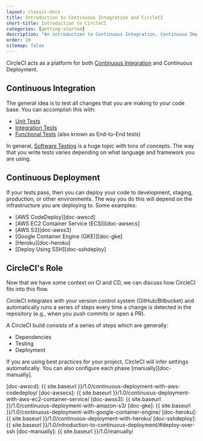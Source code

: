 ```yaml
---
layout: classic-docs
title: Introduction to Continuous Integration and CircleCI
short-title: Introduction to CircleCI
categories: [getting-started]
description: "An introduction to Continuous Integration, Continuous Deployment, and how CircleCI can help."
order: 10
sitemap: false
---
```


CircleCI acts as a platform for both [Continuous Integration][wiki-ci] and Continuous Deployment.

## Continuous Integration 

The general idea is to test all changes that you are making to your code base. You can accomplish this with: 

* [Unit Tests][wiki-unittest]
* [Integration Tests][wiki-inttest]
* [Functional Tests][wiki-functest] (also known as End-to-End tests) 

In general, [Software Testing][wiki-codetest] is a huge topic with tons of concepts. The way that you write tests varies depending on what language and framework you are using.

## Continuous Deployment 

If your tests pass, then you can deploy your code to development, staging, production, or other environments. The way you do this will depend on the infrastructure you are deploying to. Some examples:

* [AWS CodeDeploy][doc-awscd]
* [AWS EC2 Container Service (ECS)][doc-awsecs]
* [AWS S3][doc-awss3]
* [Google Container Engine (GKE)][doc-gke]
* [Heroku][doc-heroku]
* [Deploy Using SSH][doc-sshdeploy]

## CircleCI's Role

Now that we have some context on CI and CD, we can discuss how CircleCI fits into this flow.

CircleCI integrates with your version control system (GitHub/Bitbucket) and automatically runs a series of steps every time a change is detected in the repository (e.g., when you push commits or open a PR).

A CircleCI build consists of a series of steps which are generally:

* Dependencies
* Testing
* Deployment 

If you are using best practices for your project, CircleCI will infer settings automatically. You can also configure each phase [manually][doc-manually].



[wiki-ci]: https://en.wikipedia.org/wiki/Continuous_integration
[wiki-unittest]: https://en.wikipedia.org/wiki/Unit_testing
[wiki-inttest]: https://en.wikipedia.org/wiki/Integration_testing
[wiki-functest]: https://en.wikipedia.org/wiki/Functional_testing
[wiki-codetest]: https://en.wikipedia.org/wiki/Software_testing
[doc-awscd]:  {{ site.baseurl }}/1.0/continuous-deployment-with-aws-codedeploy/
[doc-awsecs]:  {{ site.baseurl }}/1.0/continuous-deployment-with-aws-ec2-container-service/
[doc-awss3]:  {{ site.baseurl }}/1.0/continuous-deployment-with-amazon-s3/
[doc-gke]:  {{ site.baseurl }}/1.0/continuous-deployment-with-google-container-engine/
[doc-heroku]:  {{ site.baseurl }}/1.0/continuous-deployment-with-heroku/
[doc-sshdeploy]:  {{ site.baseurl }}/1.0/introduction-to-continuous-deployment/#deploy-over-ssh
[doc-manually]:  {{ site.baseurl }}/1.0/manually/
